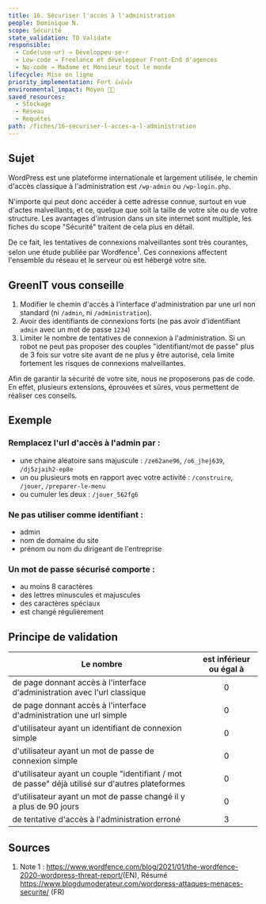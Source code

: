 ```yaml
---
title: 16. Sécuriser l'accès à l'administration
people: Dominique N.
scope: Sécurité
state_validation: TO Validate
responsible: 
  - Code(use·ur) → Développeu·se·r
  - Low-code → Freelance et développeur Front-End d'agences
  - No-code → Madame et Monsieur tout le monde
lifecycle: Mise en ligne
priority_implementation: Fort 👍👍👍
environmental_impact: Moyen 🌱🌱
saved_resources: 
  - Stockage
  - Réseau
  - Requêtes
path: /fiches/16-securiser-l-acces-a-l-administration
---
```


## Sujet

WordPress est une plateforme internationale et largement utilisée, le chemin d'accès classique à l'administration est `/wp-admin` ou `/wp-login.php`.

N'importe qui peut donc accéder à cette adresse connue, surtout en vue d'actes malveillants, et ce, quelque que soit la taille de votre site ou de votre structure. Les avantages d'intrusion dans un site internet sont multiple, les fiches du scope "Sécurité" traitent de cela plus en détail.

De ce fait, les tentatives de connexions malveillantes sont très courantes, selon une étude publiée par Wordfence<sup>1</sup>. Ces connexions affectent l'ensemble du réseau et le serveur où est hébergé votre site.

## GreenIT vous conseille

1. Modifier le chemin d'accès à l'interface d'administration par une url non standard (ni `/admin`, ni `/administration`).
2. Avoir des identifiants de connexions forts (ne pas avoir d'identifiant `admin` avec un mot de passe `1234`)
3. Limiter le nombre de tentatives de connexion à l'administration. Si un robot ne peut pas proposer des couples "identifiant/mot de passe" plus de 3 fois sur votre site avant de ne plus y être autorisé, cela limite fortement les risques de connexions malveillantes.

Afin de garantir la sécurité de votre site, nous ne proposerons pas de code.
En effet, plusieurs extensions, éprouvées et sûres, vous permettent de réaliser ces conseils.

## Exemple

### Remplacez l'url d'accès à l'admin par :

- une chaine aléatoire sans majuscule : `/ze62ane96`, `/o6_jhej639`, `/dj5zjaih2-ep8e`
- un ou plusieurs mots en rapport avec votre activité : `/construire`, `/jouer`, `/preparer-le-menu`
- ou cumuler les deux : `/jouer_562fg6`

### Ne pas utiliser comme identifiant :
- admin
- nom de domaine du site
- prénom ou nom du dirigeant de l'entreprise

### Un mot de passe sécurisé comporte :
- au moins 8 caractères
- des lettres minuscules et majuscules
- des caractères spéciaux
- est changé régulièrement


## Principe de validation

| Le nombre | est inférieur ou égal à |
| ------------- | :---------------------: |
| de page donnant accès à l'interface d'administration avec l'url classique        |            0            |
| de page donnant accès à l'interface d'administration une url simple        |            0            |
| d'utilisateur ayant un identifiant de connexion simple        |            0            |
| d'utilisateur ayant un mot de passe de connexion simple        |            0            |
| d'utilisateur ayant un couple "identifiant / mot de passe" déjà utilisé sur d'autres plateformes        |            0            |
| d'utilisateur ayant un mot de passe changé il y a plus de 90 jours       |            0            |
| de tentative d'accès à l'administration erroné       |            3            |

## Sources

1. Note 1 : <https://www.wordfence.com/blog/2021/01/the-wordfence-2020-wordpress-threat-report/>(EN), Résumé <https://www.blogdumoderateur.com/wordpress-attaques-menaces-securite/> (FR)
